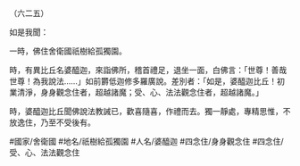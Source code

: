 （六二五）

如是我聞：

一時，佛住舍衛國祇樹給孤獨園。

時，有異比丘名婆醯迦，來詣佛所，稽首禮足，退坐一面，白佛言：「世尊！善哉世尊！為我說法……」如前欝低迦修多羅廣說。差別者：「如是，婆醯迦比丘！初業清淨，身身觀念住者，超越諸魔；受、心、法法觀念住者，超越諸魔。」

時，婆醯迦比丘聞佛說法教誡已，歡喜隨喜，作禮而去。獨一靜處，專精思惟，不放逸住，乃至不受後有。

#國家/舍衛國
#地名/祇樹給孤獨園
#人名/婆醯迦
#四念住/身身觀念住
#四念住/受、心、法法觀念住
